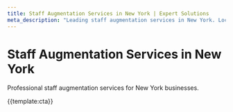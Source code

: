 ```yaml
---
title: Staff Augmentation Services in New York | Expert Solutions
meta_description: "Leading staff augmentation services in New York. Local expertise, proven results, competitive rates."
---
```


# Staff Augmentation Services in New York

Professional staff augmentation services for New York businesses.

{{template:cta}}

